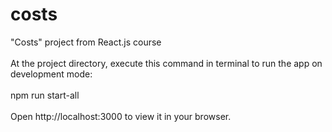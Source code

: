 # costs
 "Costs" project from React.js course <br>
 <br>
At the project directory, execute this command in terminal to run the app on development mode: <br>
<br>
npm run start-all <br>
<br>
Open http://localhost:3000 to view it in your browser.
